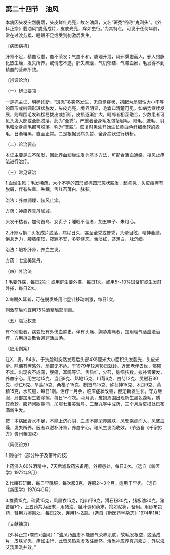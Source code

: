 ## 第二十四节　油风

本病因头发突然脱落，头皮鲜红光亮，故名油风，又名“斑秃”俗称“鬼剃头"。《外科正宗》载油风“脱落成片，皮肤光亮，痒如虫行。”为其特点。可发于任何年龄，常在过渡劳累、睡眠不足或受到刺激后发生。

〔病因病机〕

肝肾不足，精血亏虚，血不荣发；气血不和，腠理开泄，风邪乘虚而入，邪入络脉化热生燥，发失所养。或情志不遂，肝失疏泄，气机郁结、气滞血瘀，毛发得不到精血的营养所致。

〔辨证论治〕

（一）辨证要领

一是抓主证、明确诊断。“斑秃”多突然发生，无自觉症状，初起为局限性大小不等的圆形或椭圆形斑状脱发，头皮光亮，境界明显，毛囊口清楚可见。如病势继续发展，则周围毛发疏松易拨出或折断，皮损逐渐扩大，毗邻者相互融合，少数患者可见头发大部或全部脱落，此为“全秃”。严重者全身毛发包括眉毛、睫毛、腋毛、阴毛和全身毳毛都可脱落，称为“普脱”。恢复时患处开始生长黄白色纤细柔软的毳毛，日渐粗黑，直至正常。二是根据发病久暂、全身症状进行辨析。

（二）论治要点

本证主要是血不荣发，因此养血润燥生发为基本方法，可配合活血通络，搜风止痒法进行治疗。

（三）常见证治

1.血燥生风：毛发稀疏，大小不等的圆形或椭圆形斑状脱发，起病急，头皮瘙痒有脱屑，伴有头晕、失眠，舌红苔薄白、脉弦。

治法：养血润燥，祛风止痒。

方药：神应养真丹加减。

头发干枯者，加何首乌、女贞子；睡眠不佳者，加五味子、朱灯心。

2.肝肾亏损：头发成片脱落，病程日久，甚至全秃或普秃，头晕目眩，精神萎糜，倦怠乏力，腰膝痠软，夜寐不安，多梦健忘，舌淡红，苔薄白，脉沉细。

治法：培补肝肾，养血生发。

方药：七宝美髯丹。

（四）外治法

1.毛姜外搽，每日2次；或用鲜生姜外搽，每日1次。或用5〜10%斑蝥酊或生发酊外搽，每日2次。

2.病期久延者，可在脱发处用七星针移动刺激，每日1次。

刺激前后均宜用75%酒精局部消毒。

（五）临证权变

有个别患者，病变处有外伤血肿史，伴有头痛、胸胁疼痛者，宜用理气活血法治疗，方用逍遥散合通窍活血汤。

〔应用例案〕

江X，男，54岁。于洗脸时突然发现后头部4X5厘米大小面积头发脱光，头皮光滑。除偶有痒感外，局部无不适。于1979年12月18日就诊。近因老伴去世，郁郁不欢。出现夜不成寐，腰痛，耳鸣等证。舌质红，少苔，脉细弦数。拟补肾荣发，养血宁心。用生地15克、当归9克、熟地15克、川芎6克、白芍12克、灵磁石30克、砂仁6克、旱莲15克、桑椹子15克、制首乌15克、硃茯神15克、木瓜9克、黄精15克，水煎服，每日1剂。治疗一月余，临床症状改善，但无新发生长。守方继服，局部加用生姜涂擦，每日1〜2次。两月余，皮损周围出现新生黑色毳毛，质较柔软。服药间歇期间，加服七宝美髯丹、二至丸等中成药，三个月后皮损处已布满新生发。

按：本病因肾水不足，不能上济心阴，血虚不能荣养肌肤，风邪乘虚而入，风盛血燥，发失所养。医者以滋补肝肾，养血宁心，祛风生发而收效。（节选自《千家妙方》贵州董国权）

〔简便验方〕

1.侧柏叶（部分种子及带叶的枝）

上药浸入60%酒精中，7天后滤取药液备用，外擦患处，每日3次。（选自《新医学》1972年9月）

2.代赭石研面，每日早晚服，每次服3克，连服2〜3个月。适用于早秃。（选自《新医学》1976年6月）

3.雄黄15克，硫黄15克，凤凰衣15克，炮山甲9克，滑石粉30克，猪板油30克，猪苦胆1个，上五药共为细末，用猪油、胆汁调和药末，捣如泥状，备用。用纱布包药，轻用力擦患处。每日2次，连用1〜2周。（选自《新医药学杂志》1974年1月）

〔文献摘录〕

《外科正宗•卷四•油风》：“油风乃血虚不能随气荣养肌肤，故毛发根空，脱落成片，皮肤光秃，痒如虫行，此皆风热乘虚攻注而然。治当神应养真丹服之，外以海艾汤熏洗并效。”